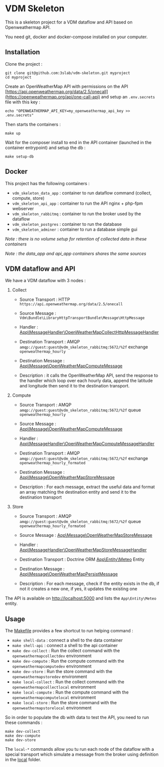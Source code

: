 # VDM Skeleton

This is a skeleton project for a VDM dataflow and API based on Openweathermap API.

You need git, docker and docker-compose installed on your computer.

## Installation

Clone the project :

```shell script
git clone git@github.com:3slab/vdm-skeleton.git myproject
cd myproject
```

Create an OpenWeatherMap API with permissions on the API 
[https://api.openweathermap.org/data/2.5/onecall](https://openweathermap.org/api/one-call-api) and setup an 
`.env.secrets` file with this key :

```shell script
echo "OPENWEATHERMAP_API_KEY=my_openweathermap_api_key >> .env.secrets"
```

Then starts the containers :

```shell script
make up
```

Wait for the composer install to end in the API container (launched in the container entrypoint) and setup the db :

```shell script
make setup-db
```

## Docker

This project has the following containers :

* `vdm_skeleton_data_app` : container to run dataflow command (collect, compute, store)
* `vdm_skeleton_api_app` : container to run the API nginx + php-fpm webserver
* `vdm_skeleton_rabbitmq` : container to run the broker used by the dataflow
* `vdm_skeleton_postgres` : container to run the database
* `vdm_skeleton_adminer` : container to run a database simple gui

*Note : there is no volume setup for retention of collected data in these containers*

*Note : the data_app and api_app containers shares the same sources*

## VDM dataflow and API

We have a VDM dataflow with 3 nodes :

1. Collect

    * Source Transport : HTTP `https://api.openweathermap.org/data/2.5/onecall`
    * Source Message : `Vdm\Bundle\LibraryHttpTransportBundle\Message\HttpMessage`
    * Handler : [App\MessageHandler\OpenWeatherMapCollectHttpMessageHandler](src/MessageHandler/OpenWeatherMapCollectHttpMessageHandler.php)
    * Destination Transport : AMQP `amqp://guest:guest@vdm_skeleton_rabbitmq:5672/%2f` exchange `openweathermap_hourly`
    * Destination Message : [App\Message\OpenWeatherMapComputeMessage](src/Message/OpenWeatherMapComputeMessage.php)

    * Description : it calls the OpenWeatherMap API, send the response to the handler which loop over each hourly data,
    append the latitude and longitude then send it to the destination transport.

2. Compute

    * Source Transport : AMQP `amqp://guest:guest@vdm_skeleton_rabbitmq:5672/%2f` queue `openweathermap_hourly`
    * Source Message : [App\Message\OpenWeatherMapComputeMessage](src/Message/OpenWeatherMapComputeMessage.php)
    * Handler : [App\MessageHandler\OpenWeatherMapComputeMessageHandler](src/MessageHandler/OpenWeatherMapComputeMessageHandler.php)
    * Destination Transport : AMQP `amqp://guest:guest@vdm_skeleton_rabbitmq:5672/%2f` exchange `openweathermap_hourly_formated`
    * Destination Message : [App\Message\OpenWeatherMapStoreMessage](src/Message/OpenWeatherMapStoreMessage.php)

    * Description : For each message, extract the useful data and format an array matching the destination entity and
    send it to the destination transport


3. Store

    * Source Transport : AMQP `amqp://guest:guest@vdm_skeleton_rabbitmq:5672/%2f` queue `openweathermap_hourly_formated`
    * Source Message : [App\Message\OpenWeatherMapStoreMessage](src/Message/OpenWeatherMapStoreMessage.php)
    * Handler : [App\MessageHandler\OpenWeatherMapStoreMessageHandler](src/MessageHandler/OpenWeatherMapStoreMessageHandler.php)
    * Destination Transport : Doctrine ORM [App\Entity\Meteo](src/Entity/Meteo.php) Entity
    * Destination Message : [App\Message\OpenWeatherMapPersistMessage](src/Message/OpenWeatherMapPersistMessage.php)

    * Description : For each message, check if the entity exists in the db, if not it creates a new one, if yes, it 
    updates the existing one

The API is available on [http://localhost:5000](http://localhost:5000) and lists the `App\Entity\Meteo` entity.

## Usage

The [Makefile](./Makefile) provides a few shortcut to run helping command :

* `make shell-data` : connect a shell to the data container
* `make shell-api` : connect a shell to the api container
* `make dev-collect` : Run the collect command with the `openweathermapcollectdev` environment
* `make dev-compute` : Run the compute command with the `openweathermapcomputedev` environment
* `make dev-store` : Run the store command with the `openweathermapstoredev` environment
* `make local-collect` : Run the collect command with the `openweathermapcollectlocal` environment
* `make local-compute` : Run the compute command with the `openweathermapcomputelocal` environment
* `make local-store` : Run the store command with the `openweathermapstorelocal` environment

So in order to populate the db with data to test the API, you need to run these commands :

```shell script
make dev-collect
make dev-compute
make dev-store
```

The `local-*` commands allow you tu run each node of the dataflow with a special transport which simulate 
a message from the broker using definition in the [local](./local) folder.
